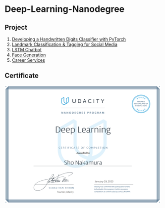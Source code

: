 # Deep-Learning-Nanodegree

## Project
1. [Developing a Handwritten Digits Classifier with PyTorch](https://github.com/ShoNakamura5/Deep-Learning-Nanodegree/tree/main/Project1_Developing%20a%20Handwritten%20Digits%20Classifier%20with%20PyTorch)
2. [Landmark Classification & Tagging for Social Media](https://github.com/ShoNakamura5/Deep-Learning-Nanodegree/tree/main/Project2_Landmark%20Classification%20%26%20Tagging%20for%20Social%20Media)
3. [LSTM Chatbot](https://github.com/ShoNakamura5/Deep-Learning-Nanodegree/tree/main/Project3_LSTM%20Chatbot)
4. [Face Generation]()
5. [Career Services]()

## Certificate
![](https://github.com/ShoNakamura5/Deep-Learning-Nanodegree/blob/main/Deep%20Learning%20Nanodegree%20Certificate.png)
